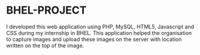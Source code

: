 # BHEL-PROJECT 
I developed this web application using PHP, MySQL, HTML5, Javascript and CSS during my internship in BHEL. This application helped the organisation to capture images and upload these images on the server with location written on the top of the image.  
